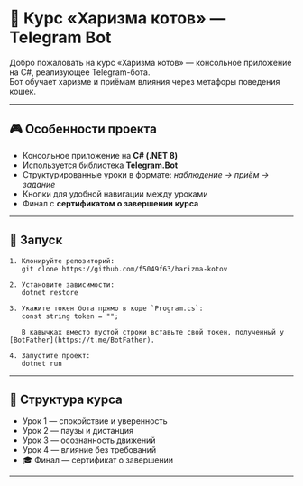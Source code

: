 # 🐾 Курс «Харизма котов» — Telegram Bot  

Добро пожаловать на курс «Харизма котов» — консольное приложение на C#, реализующее Telegram-бота.  
Бот обучает харизме и приёмам влияния через метафоры поведения кошек.  

---

## 🎮 Особенности проекта
- Консольное приложение на **C# (.NET 8)**  
- Используется библиотека **Telegram.Bot**  
- Структурированные уроки в формате: *наблюдение → приём → задание*  
- Кнопки для удобной навигации между уроками  
- Финал с **сертификатом о завершении курса**  

---

## 🚀 Запуск
```
1. Клонируйте репозиторий:  
   git clone https://github.com/f5049f63/harizma-kotov

2. Установите зависимости:  
   dotnet restore

3. Укажите токен бота прямо в коде `Program.cs`:  
   const string token = "";

   В кавычках вместо пустой строки вставьте свой токен, полученный у [BotFather](https://t.me/BotFather).  

4. Запустите проект:  
   dotnet run
```

---

## 📘 Структура курса
- Урок 1 — спокойствие и уверенность  
- Урок 2 — паузы и дистанция  
- Урок 3 — осознанность движений  
- Урок 4 — влияние без требований  
- 🎓 Финал — сертификат о завершении  

---
